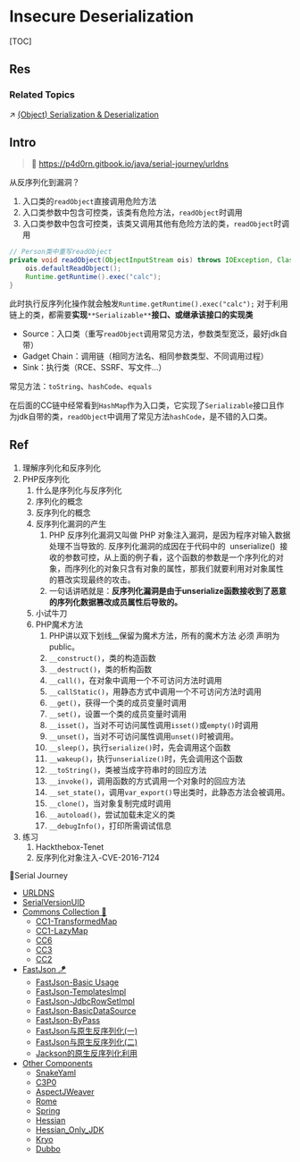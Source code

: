 # Insecure Deserialization

[TOC]



## Res
### Related Topics
↗ [(Object) Serialization & Deserialization](../../../../../🔑%20CS%20Core/🏎️%20Computer%20Networking%20and%20Communication/📌%20Computer%20Networking%20Basics%20(Protocol%20Part)/0x02%20Presentation%20Layer%20(Syntax%20Layer)/(Object)%20Serialization%20&%20Deserialization/(Object)%20Serialization%20&%20Deserialization.md)



## Intro
> 🔗 https://p4d0rn.gitbook.io/java/serial-journey/urldns

从反序列化到漏洞？
1. 入口类的`readObject`直接调用危险方法
2. 入口类参数中包含可控类，该类有危险方法，`readObject`时调用
3. 入口类参数中包含可控类，该类又调用其他有危险方法的类，`readObject`时调用

``` java
// Person类中重写readObject
private void readObject(ObjectInputStream ois) throws IOException, ClassNotFoundException {
    ois.defaultReadObject();
    Runtime.getRuntime().exec("calc");
}
```

此时执行反序列化操作就会触发`Runtime.getRuntime().exec("calc");`
对于利用链上的类，都需要**实现**`**Serializable**`**接口、或继承该接口的实现类**
- Source：入口类（重写`readObject`调用常见方法，参数类型宽泛，最好jdk自带）
- Gadget Chain：调用链（相同方法名、相同参数类型、不同调用过程）
- Sink：执行类（RCE、SSRF、写文件...）

常见方法：`toString`、`hashCode`、`equals`

在后面的CC链中经常看到`HashMap`作为入口类，它实现了`Serializable`接口且作为jdk自带的类，`readObject`中调用了常见方法`hashCode`，是不错的入口类。



## Ref
[👍 全网最全详细的反序列化攻击知识梳理 | 大军安全]: https://mp.weixin.qq.com/s/F31ou2nfTfZrqPC9ab_IAA
1. 理解序列化和反序列化
2. PHP反序列化
	1. 什么是序列化与反序列化
	2. 序列化的概念
	3. 反序列化的概念
	4. 反序列化漏洞的产生
		1.  PHP 反序列化漏洞又叫做 PHP 对象注入漏洞，是因为程序对输入数据处理不当导致的. 反序列化漏洞的成因在于代码中的  unserialize()  接收的参数可控，从上面的例子看，这个函数的参数是一个序列化的对象，而序列化的对象只含有对象的属性，那我们就要利用对对象属性的篡改实现最终的攻击。
		2. 一句话讲晒就是：**反序列化漏洞是由于unserialize函数接收到了恶意的序列化数据篡改成员属性后导致的。**
	5. 小试牛刀
	6. PHP魔术方法
		1. PHP讲以双下划线__保留为魔术方法，所有的魔术方法 必须 声明为 public。
		2. `__construct()`，类的构造函数
		3. `__destruct()`，类的析构函数
		4. `__call()`，在对象中调用一个不可访问方法时调用
		5. `__callStatic()`，用静态方式中调用一个不可访问方法时调用
		6. `__get()`，获得一个类的成员变量时调用
		7. `__set()`，设置一个类的成员变量时调用
		8. `__isset()`，当对不可访问属性调用`isset()`或`empty()`时调用  
		9. `__unset()`，当对不可访问属性调用`unset()`时被调用。  
		10. `__sleep()`，执行`serialize()`时，先会调用这个函数  
		11. `__wakeup()`，执行`unserialize()`时，先会调用这个函数  
		12. `__toString()`，类被当成字符串时的回应方法  
		13. `__invoke()`，调用函数的方式调用一个对象时的回应方法  
		14. `__set_state()`，调用`var_export()`导出类时，此静态方法会被调用。  
		15. `__clone()`，当对象复制完成时调用  
		16. `__autoload()`，尝试加载未定义的类  
		17. `__debugInfo()`，打印所需调试信息
3. 练习
	1. Hackthebox-Tenet
	2. 反序列化对象注入-CVE-2016-7124

[java security, serialization | p4d0rn]: https://p4d0rn.gitbook.io/java/serial-journey/urldns
👻Serial Journey
- [URLDNS](https://p4d0rn.gitbook.io/java/serial-journey/urldns)
- [SerialVersionUID](https://p4d0rn.gitbook.io/java/serial-journey/serialversionuid)
- [Commons Collection 🥏](https://p4d0rn.gitbook.io/java/serial-journey/commons-collection)
	- [CC1-TransformedMap](https://p4d0rn.gitbook.io/java/serial-journey/commons-collection/cc1_transformedmap)
	- [CC1-LazyMap](https://p4d0rn.gitbook.io/java/serial-journey/commons-collection/cc1_lazymap)
	- [CC6](https://p4d0rn.gitbook.io/java/serial-journey/commons-collection/cc6)
	- [CC3](https://p4d0rn.gitbook.io/java/serial-journey/commons-collection/cc3)
	- [CC2](https://p4d0rn.gitbook.io/java/serial-journey/commons-collection/cc2)
- [FastJson 🪁](https://p4d0rn.gitbook.io/java/serial-journey/fastjson)
	- [FastJson-Basic Usage](https://p4d0rn.gitbook.io/java/serial-journey/fastjson/fastjsonbasic)
	- [FastJson-TemplatesImpl](https://p4d0rn.gitbook.io/java/serial-journey/fastjson/fastjson_templatesimpl)
	- [FastJson-JdbcRowSetImpl](https://p4d0rn.gitbook.io/java/serial-journey/fastjson/fastjson_jdbcrowsetimpl)
	- [FastJson-BasicDataSource](https://p4d0rn.gitbook.io/java/prerequisites/lei-jia-zai/bcel)
	- [FastJson-ByPass](https://p4d0rn.gitbook.io/java/serial-journey/fastjson/fastjson-bypass)
	- [FastJson与原生反序列化(一)](https://paper.seebug.org/2055/)
	- [FastJson与原生反序列化(二)](https://y4tacker.github.io/2023/04/26/year/2023/4/FastJson%E4%B8%8E%E5%8E%9F%E7%94%9F%E5%8F%8D%E5%BA%8F%E5%88%97%E5%8C%96-%E4%BA%8C/)
	- [Jackson的原生反序列化利用](https://p4d0rn.gitbook.io/java/serial-journey/fastjson/jackson)
- [Other Components](https://p4d0rn.gitbook.io/java/serial-journey/other-components)
	- [SnakeYaml](https://p4d0rn.gitbook.io/java/serial-journey/other-components/snakeyaml)
	- [C3P0](https://p4d0rn.gitbook.io/java/serial-journey/other-components/c3p0)
	- [AspectJWeaver](https://p4d0rn.gitbook.io/java/serial-journey/other-components/aspectjweaver)
	- [Rome](https://p4d0rn.gitbook.io/java/serial-journey/other-components/rome)
	- [Spring](https://p4d0rn.gitbook.io/java/serial-journey/other-components/spring)
	- [Hessian](https://p4d0rn.gitbook.io/java/serial-journey/other-components/hessian)
	- [Hessian_Only_JDK](https://p4d0rn.gitbook.io/java/serial-journey/other-components/hessian_only_jdk)
	- [Kryo](https://p4d0rn.gitbook.io/java/serial-journey/other-components/kryo)
	- [Dubbo](https://p4d0rn.gitbook.io/java/serial-journey/other-components/dubbo)
